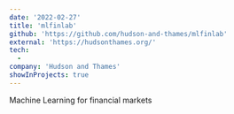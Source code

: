 ```yaml
---
date: '2022-02-27'
title: 'mlfinlab'
github: 'https://github.com/hudson-and-thames/mlfinlab'
external: 'https://hudsonthames.org/'
tech:
  - 
company: 'Hudson and Thames'
showInProjects: true
---
```


Machine Learning for financial markets
